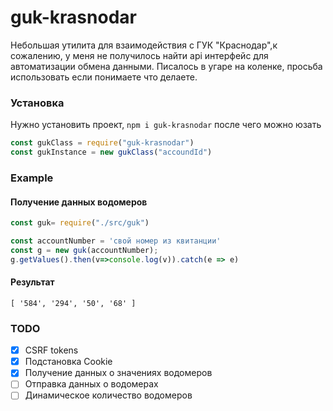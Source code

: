 # guk-krasnodar
Небольшая утилита для взаимодействия с ГУК "Краснодар",к сожалению, у меня не получилось найти api интерфейс для автоматизации обмена данными. 
Писалось в угаре на коленке, просьба использовать если понимаете что делаете.

### Установка 
Нужно установить проект,
`npm i guk-krasnodar`
после чего можно юзать
```JavaScript
const gukClass = require("guk-krasnodar")
const gukInstance = new gukClass("accoundId")
```
### Example
#### Получение данных водомеров
```JavaScript
const guk= require("./src/guk")

const accountNumber = 'свой номер из квитанции'
const g = new guk(accountNumber);
g.getValues().then(v=>console.log(v)).catch(e => e)
```
#### Результат
```
[ '584', '294', '50', '68' ]
```
### TODO
- [X] CSRF tokens
- [X] Подстановка Cookie
- [x] Получение данных о значениях водомеров
- [ ] Отправка данных о водомерах
- [ ] Динамическое количество водомеров
